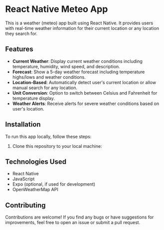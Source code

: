 # React Native Meteo App

This is a weather (meteo) app built using React Native. It provides users with real-time weather information for their current location or any location they search for.

## Features

- **Current Weather**: Display current weather conditions including temperature, humidity, wind speed, and description.
- **Forecast**: Show a 5-day weather forecast including temperature highs/lows and weather conditions.
- **Location-Based**: Automatically detect user's current location or allow manual search for any location.
- **Unit Conversion**: Option to switch between Celsius and Fahrenheit for temperature display.
- **Weather Alerts**: Receive alerts for severe weather conditions based on user's location.

## Installation

To run this app locally, follow these steps:

1. Clone this repository to your local machine:


## Technologies Used

- React Native
- JavaScript
- Expo (optional, if used for development)
- OpenWeatherMap API

## Contributing

Contributions are welcome! If you find any bugs or have suggestions for improvements, feel free to open an issue or submit a pull request.
